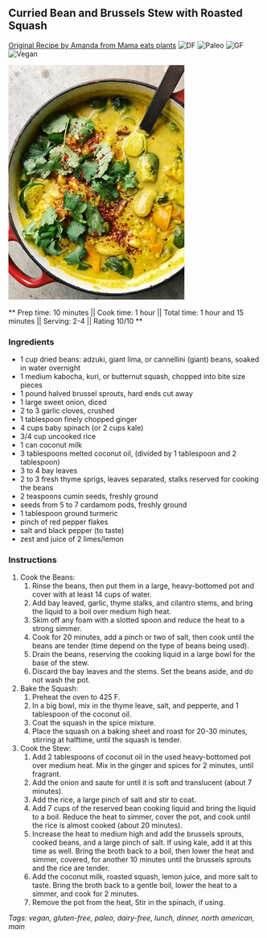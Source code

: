 ## Curried Bean and Brussels Stew with Roasted Squash

[Original Recipe by Amanda from Mama eats plants](https://mamaeatsplants.wordpress.com/2018/03/01/curried-bean-brussels-stew-with-roasted-squash/)
![DF](https://img.shields.io/badge/-Dairy--free-blue.svg)
![Paleo](https://img.shields.io/badge/-Paleo-blueviolet.svg)
![GF](https://img.shields.io/badge/-Gluten--free-yellow.svg)
![Vegan](https://img.shields.io/badge/-Vegan-brightgreen.svg)

![Picture](../img/curried_bean_brussel_stew_squash.jpeg)

** Prep time: 10 minutes || Cook time: 1 hour || Total time: 1 hour and 15 minutes || Serving: 2-4 || Rating 10/10 **

### Ingredients

- 1 cup dried beans: adzuki, giant lima, or cannellini (giant) beans, soaked in water overnight
- 1 medium kabocha, kuri, or butternut squash, chopped into bite size pieces
- 1 pound halved brussel sprouts, hard ends cut away
- 1 large sweet onion, diced
- 2 to 3 garlic cloves, crushed
- 1 tablespoon finely chopped ginger
- 4 cups baby spinach (or 2 cups kale) 
- 3/4 cup uncooked rice
- 1 can coconut milk
- 3 tablespoons melted coconut oil, (divided by 1 tablespoon and 2 tablespoon)
- 3 to 4 bay leaves
- 2 to 3 fresh thyme sprigs, leaves separated, stalks reserved for cooking the beans
- 2 teaspoons cumin seeds, freshly ground
- seeds from 5 to 7 cardamom pods, freshly ground
- 1 tablespoon ground turmeric
- pinch of red pepper flakes
- salt and black pepper (to taste)
- zest and juice of 2 limes/lemon

### Instructions

1. Cook the Beans: 
	1. Rinse the beans, then put them in a large, heavy-bottomed pot and cover with at least 14 cups of water.  
	2. Add bay leaved, garlic, thyme stalks, and cilantro stems, and bring the liquid to a boil over medium high heat.  
	3. Skim off any foam with a slotted spoon and reduce the heat to a strong simmer.  
	4. Cook for 20 minutes, add a pinch or two of salt, then cook until the beans are tender (time depend on the type of beans being used).  
	5. Drain the beans, reserving the cooking liquid in a large bowl for the base of the stew.  
	6. Discard the bay leaves and the stems.  Set the beans aside, and do not wash the pot.
2. Bake the Squash:
	1. Preheat the oven to 425 F.
	2. In a big bowl, mix in the thyme leave, salt, and pepperte, and 1 tablespoon of the coconut oil.  
	3. Coat the squash in the spice mixture. 
	4. Place the squash on a baking sheet and roast for 20-30 minutes, stirring at halftime, until the squash is tender.
3. Cook the Stew: 
	1. Add 2 tablespoons of coconut oil in the used heavy-bottomed pot over medium heat. Mix in the ginger and spices for 2 minutes, until fragrant.  
	2. Add the onion and saute for until it is soft and translucent (about 7 minutes).
	3. Add the rice, a large pinch of salt and stir to coat.  
	4. Add 7 cups of the reserved bean cooking liquid and bring the liquid to a boil. Reduce the heat to simmer, cover the pot, and cook until the rice is almost cooked (about 20 minutes).
	5. Increase the heat to medium high and add the brussels sprouts, cooked beans, and a large pinch of salt.  If using kale, add it at this time as well.  Bring the broth back to a boil, then lower the heat and simmer, covered, for another 10 minutes until the brussels sprouts and the rice are tender.
	6. Add the coconut milk, roasted squash, lemon juice, and more salt to taste.  Bring the broth back to a gentle boil, lower the heat to a simmer, and cook for 2 minutes.
	7.  Remove the pot from the heat, Stir in the spinach, if using.  

_Tags: vegan, gluten-free, paleo, dairy-free, lunch, dinner, north american, main_
